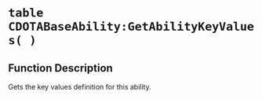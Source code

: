 # `table CDOTABaseAbility:GetAbilityKeyValues( )`
## Function Description
Gets the key values definition for this ability.
